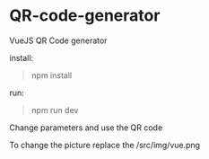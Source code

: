 # QR-code-generator
VueJS QR Code generator

install:
> npm install

run:
> npm run dev

Change parameters and use the QR code

To change the picture replace the /src/img/vue.png
